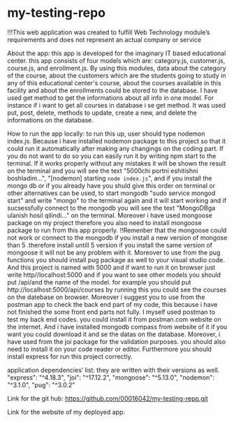 # my-testing-repo
!!!This web application was created to fulfill Web Technology module’s requirements and does not represent an actual company or service


About the app: this app is developed for the imaginary IT based educational center. this app consists of four models which are: category.js, customer.js, course.js, and enrollment.js. By using this modules, data about the category of the course, about the customers which are the students going to study in any of this educational center's course, about the courses available in this facility and about the enrollments could be stored to the database. I have used get method to get the informations about all info in one model. For instance if i want to get all courses in database i se get method. It was used put, post, delete, methods to update, create a new, and delete the informations on the database.

How to run the app locally: to run this up, user should type nodemon index.js. Because i have installed nodemon package to this project so that it could run it automatically after making any changings on the coding part. If you do not want to do so you can easily run it by writing npm start to the terminal. If it works properly without any mistakes it will be shown the result on the terminal and you will see the text "5000chi portni eshitishni boshladim...", "[nodemon] starting `node index.js`", and if you install the mongo db or if you already have you shuld give this order on terminal or other alternatives can be used, to start mongodb "sudo service mongod start" and write "mongo" to the terminal again and it will start working and if sucsessfully connect to the mongodb you will see the text "MongoDBga ulanish hosil qilindi..." on the terminal. Moreover i have used mongoose package on my project therefore you also need to install mongoose package to run from this app properly. !!Remenber that the mongoose could not work or connect to the mongodb if you install a new version of mongose than 5 .therefore install untill 5 version if you install the same version of mongoose it will not be any problem with it. Moreover to use from the pug functions you should install pug package as well to your visual studio code.
And this project is named with 5000 and if want to run it on browser just write http//localhost:5000 and if you want to see other models you should put /api/and the name of the model. for example you should put http://localhost:5000/api/courses by running this you could see the courses on the datebase on browser. Moreover i suggest you to use from the postman app to check the back end part of my code, this because i have not finished the some front end parts not fully. I myself used postman to test my back end codes. you could install it from postman.com website on the internet. And i have installed mongodb compass from website of it if you want you could download it and se the datas on the database.
Moreover, i have used from the joi package for the validation purposes. you should also need to install it on your code reader or editor. Furthermore you should install express for run this project correctly.

application dependencies’ list: they are  written with their versions as well. 
    "express": "^4.18.3",
    "joi": "^17.12.2",
    "mongoose": "^5.13.0",
    "nodemon": "^3.1.0",
    "pug": "^3.0.2"

Link for the git hub: https://github.com/00016042/my-testing-repo.git

Link for the website of my deployed app: 
